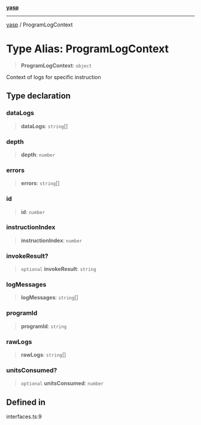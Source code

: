 [**yasp**](../README.md)

***

[yasp](../README.md) / ProgramLogContext

# Type Alias: ProgramLogContext

> **ProgramLogContext**: `object`

Context of logs for specific instruction

## Type declaration

### dataLogs

> **dataLogs**: `string`[]

### depth

> **depth**: `number`

### errors

> **errors**: `string`[]

### id

> **id**: `number`

### instructionIndex

> **instructionIndex**: `number`

### invokeResult?

> `optional` **invokeResult**: `string`

### logMessages

> **logMessages**: `string`[]

### programId

> **programId**: `string`

### rawLogs

> **rawLogs**: `string`[]

### unitsConsumed?

> `optional` **unitsConsumed**: `number`

## Defined in

interfaces.ts:9
